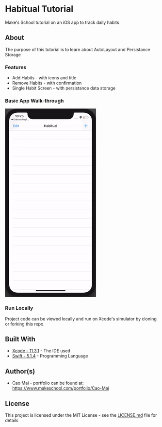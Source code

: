 # Habitual Tutorial
Make's School tutorial on an iOS app to track daily habits

## About
The purpose of this tutorial is to learn about AutoLayout and Persistance Storage

### Features
* Add Habits - with icons and title
* Remove Habits - with confirmation
* Single Habit Screen - with persistance data storage

### Basic App Walk-through
![](tutorialWalk.gif)


### Run Locally

Project code can be viewed locally  and run on Xcode's simulator by cloning or forking this repo.

## Built With
* [Xcode - 11.3.1](https://developer.apple.com/xcode/) - The IDE used
* [Swift - 5.1.4](https://developer.apple.com/swift/) - Programming Language

## Author(s)
* Cao Mai - portfolio can be found at:
https://www.makeschool.com/portfolio/Cao-Mai

## License

This project is licensed under the MIT License - see the [LICENSE.md](LICENSE.md) file for details

